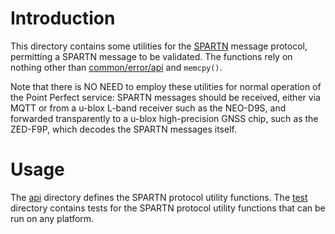 # Introduction
This directory contains some utilities for the [SPARTN](https://www.spartnformat.org/) message protocol, permitting a SPARTN message to be validated.  The functions rely on nothing other than [common/error/api](/common/error/api) and `memcpy()`.

Note that there is NO NEED to employ these utilities for normal operation of the Point Perfect service: SPARTN messages should be received, either via MQTT or from a u-blox L-band receiver such as the NEO-D9S, and forwarded transparently to a u-blox high-precision GNSS chip, such as the ZED-F9P, which decodes the SPARTN messages itself.

# Usage
The [api](api) directory defines the SPARTN protocol utility functions.  The [test](test) directory contains tests for the SPARTN protocol utility functions that can be run on any platform.